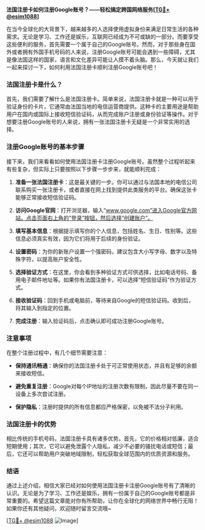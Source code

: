 **法国注册卡如何注册Google账号？——轻松搞定跨国网络服务[[TG💪+ @esim1088](https://t.me/s/esim1088)]**

在当今全球化的大背景下，越来越多的人选择使用虚拟身份来满足日常生活的各种需求。无论是学习、工作还是娱乐，互联网已经成为不可或缺的一部分。而要享受这些便利的服务，首先需要一个属于自己的Google账号。然而，对于那些身在国外或者拥有外国手机号码的人来说，注册Google账号可能会遇到一些障碍，尤其是像法国这样的国家，语言和文化差异可能让人摸不着头脑。那么，今天就让我们一起来探讨一下，如何利用法国注册卡顺利注册Google账号吧！

### 法国注册卡是什么？

首先，我们需要了解什么是法国注册卡。简单来说，法国注册卡就是一种可以用于验证身份的卡片，它通常由法国当地的电信运营商提供。这种卡的主要用途是帮助用户在国内或国际上接收短信验证码，从而完成账户注册或身份验证等操作。对于想要注册Google账号的人来说，拥有一张法国注册卡无疑是一个非常实用的选择。

### 注册Google账号的基本步骤

接下来，我们来看看如何使用法国注册卡注册Google账号。虽然整个过程听起来有些复杂，但实际上只要按照以下步骤一步步来，就能顺利完成：

1. **准备一张法国注册卡**：这是最关键的一步。你可以通过与法国本地的电信公司联系购买一张注册卡，或者直接在网上找到提供此类服务的平台。确保这张卡能够正常接收短信验证码。
   
2. **访问Google官网**：打开浏览器，输入“www.google.com”进入Google官方网站。点击页面右上角的“登录”按钮，然后选择“创建账户”。

3. **填写基本信息**：根据提示填写你的个人信息，包括姓名、生日、性别等。这些信息必须真实有效，因为它们将用于后续的身份验证。

4. **设置密码**：为你的新账户设置一个强密码，建议包含大小写字母、数字以及特殊字符，以提高账户安全性。

5. **选择验证方式**：在这里，你会看到多种验证方式可供选择，比如电话号码、备用电子邮件地址等。如果你有法国注册卡，可以选择“短信验证码”作为验证方式。

6. **接收验证码**：回到手机或电脑前，等待来自Google的短信验证码。收到后，将其输入到指定的位置。

7. **完成注册**：输入验证码后，点击确认即可成功注册Google账号。

### 注意事项

在整个注册过程中，有几个细节需要注意：

- **保持通讯畅通**：确保你的法国注册卡处于可正常使用状态，并且有足够的余额来接收短信。
  
- **避免重复注册**：Google对每个IP地址的注册次数有限制，因此尽量不要在同一设备上多次尝试注册。

- **保护隐私**：注册时提供的所有信息都应严格保密，以免被不法分子利用。

### 法国注册卡的优势

相比传统的手机号码，法国注册卡具有诸多优势。首先，它的价格相对低廉，适合短期使用；其次，它可以避免泄露个人隐私，减少不必要的骚扰电话或短信；最后，它还可以帮助用户突破地域限制，轻松获取全球范围内的优质资源和服务。

### 结语

通过上述介绍，相信大家已经对如何使用法国注册卡注册Google账号有了清晰的认识。无论是为了学习、工作还是娱乐，拥有一份属于自己的Google账号都是非常重要的。希望这篇文章能对你有所帮助，让你在全球化的网络世界中畅行无阻！如果你还有其他疑问，欢迎随时留言交流哦~

[[TG💪+ @esim1088](https://t.me/s/esim1088) ![Image](https://i.postimg.cc/4NQfJmqS/Snipaste-2025-05-13-00-14-12.png)]